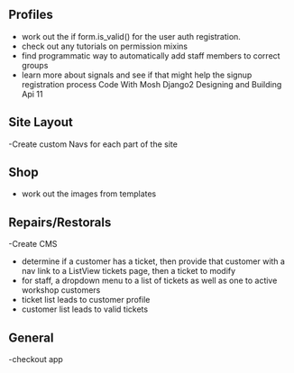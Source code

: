 ## Profiles

- work out the if form.is_valid() for the user auth registration. 
- check out any tutorials on permission mixins
- find programmatic way to automatically add staff members to correct groups
- learn more about signals and see if that might help the signup registration
process Code With Mosh Django2 Designing and Building Api 11

## Site Layout

-Create custom Navs for each part of the site

## Shop

- work out the images from templates


## Repairs/Restorals

-Create CMS
- determine if a customer has a ticket, then provide that customer with a nav
link to a ListView tickets page, then a ticket to modify
- for staff, a dropdown menu to a list of tickets as well as one to active 
workshop customers
- ticket list leads to customer profile
- customer list leads to valid tickets

## General

-checkout app
